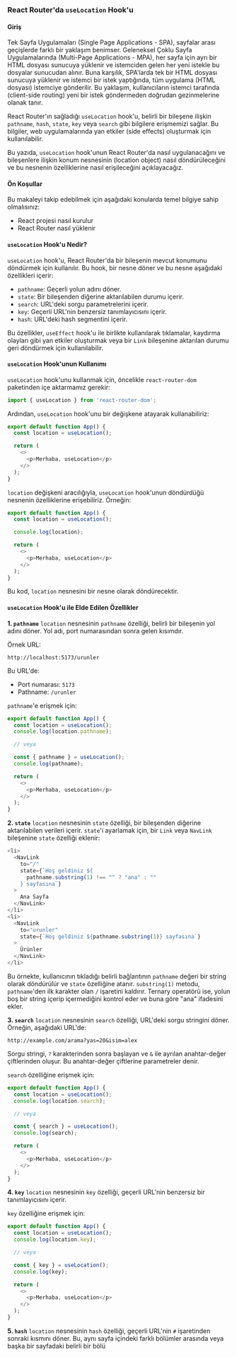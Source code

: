 ### React Router'da `useLocation` Hook'u

#### Giriş
Tek Sayfa Uygulamaları (Single Page Applications - SPA), sayfalar arası geçişlerde farklı bir yaklaşım benimser. Geleneksel Çoklu Sayfa Uygulamalarında (Multi-Page Applications - MPA), her sayfa için ayrı bir HTML dosyası sunucuya yüklenir ve istemciden gelen her yeni istekle bu dosyalar sunucudan alınır. Buna karşılık, SPA'larda tek bir HTML dosyası sunucuya yüklenir ve istemci bir istek yaptığında, tüm uygulama (HTML dosyası) istemciye gönderilir. Bu yaklaşım, kullanıcıların istemci tarafında (client-side routing) yeni bir istek göndermeden doğrudan gezinmelerine olanak tanır.

React Router'ın sağladığı `useLocation` hook'u, belirli bir bileşene ilişkin `pathname`, `hash`, `state`, `key` veya `search` gibi bilgilere erişmemizi sağlar. Bu bilgiler, web uygulamalarında yan etkiler (side effects) oluşturmak için kullanılabilir.

Bu yazıda, `useLocation` hook'unun React Router'da nasıl uygulanacağını ve bileşenlere ilişkin konum nesnesinin (location object) nasıl döndürüleceğini ve bu nesnenin özelliklerine nasıl erişileceğini açıklayacağız.

#### Ön Koşullar
Bu makaleyi takip edebilmek için aşağıdaki konularda temel bilgiye sahip olmalısınız:
- React projesi nasıl kurulur
- React Router nasıl yüklenir

#### `useLocation` Hook'u Nedir?
`useLocation` hook'u, React Router'da bir bileşenin mevcut konumunu döndürmek için kullanılır. Bu hook, bir nesne döner ve bu nesne aşağıdaki özellikleri içerir:
- `pathname`: Geçerli yolun adını döner.
- `state`: Bir bileşenden diğerine aktarılabilen durumu içerir.
- `search`: URL'deki sorgu parametrelerini içerir.
- `key`: Geçerli URL'nin benzersiz tanımlayıcısını içerir.
- `hash`: URL'deki hash segmentini içerir.

Bu özellikler, `useEffect` hook'u ile birlikte kullanılarak tıklamalar, kaydırma olayları gibi yan etkiler oluşturmak veya bir `Link` bileşenine aktarılan durumu geri döndürmek için kullanılabilir.

#### `useLocation` Hook'unun Kullanımı
`useLocation` hook'unu kullanmak için, öncelikle `react-router-dom` paketinden içe aktarmamız gerekir:

```javascript
import { useLocation } from 'react-router-dom';
```

Ardından, `useLocation` hook'unu bir değişkene atayarak kullanabiliriz:

```javascript
export default function App() {
  const location = useLocation();

  return (
    <>
      <p>Merhaba, useLocation</p>
    </>
  );
}
```

`location` değişkeni aracılığıyla, `useLocation` hook'unun döndürdüğü nesnenin özelliklerine erişebiliriz. Örneğin:

```javascript
export default function App() {
  const location = useLocation();

  console.log(location);

  return (
    <>
      <p>Merhaba, useLocation</p>
    </>
  );
}
```

Bu kod, `location` nesnesini bir nesne olarak döndürecektir.

#### `useLocation` Hook'u ile Elde Edilen Özellikler

**1. `pathname`**
`location` nesnesinin `pathname` özelliği, belirli bir bileşenin yol adını döner. Yol adı, port numarasından sonra gelen kısımdır.

Örnek URL:
```
http://localhost:5173/urunler
```
Bu URL'de:
- Port numarası: `5173`
- Pathname: `/urunler`

`pathname`'e erişmek için:

```javascript
export default function App() {
  const location = useLocation();
  console.log(location.pathname);

  // veya

  const { pathname } = useLocation();
  console.log(pathname);

  return (
    <>
      <p>Merhaba, useLocation</p>
    </>
  );
}
```

**2. `state`**
`location` nesnesinin `state` özelliği, bir bileşenden diğerine aktarılabilen verileri içerir. `state`'i ayarlamak için, bir `Link` veya `NavLink` bileşenine `state` özelliği eklenir:

```javascript
<li>
  <NavLink
    to="/"
    state={`Hoş geldiniz ${
      pathname.substring(1) !== "" ? "ana" : ""
    } sayfasına`}
  >
    Ana Sayfa
  </NavLink>
</li>
<li>
  <NavLink
    to="urunler"
    state={`Hoş geldiniz ${pathname.substring(1)} sayfasına`}
  >
    Ürünler
  </NavLink>
</li>
```

Bu örnekte, kullanıcının tıkladığı belirli bağlantının `pathname` değeri bir string olarak döndürülür ve `state` özelliğine atanır. `substring(1)` metodu, `pathname`'den ilk karakter olan `/` işaretini kaldırır. Ternary operatörü ise, yolun boş bir string içerip içermediğini kontrol eder ve buna göre "ana" ifadesini ekler.

**3. `search`**
`location` nesnesinin `search` özelliği, URL'deki sorgu stringini döner. Örneğin, aşağıdaki URL'de:

```
http://example.com/arama?yas=20&isim=alex
```

Sorgu stringi, `?` karakterinden sonra başlayan ve `&` ile ayrılan anahtar-değer çiftlerinden oluşur. Bu anahtar-değer çiftlerine parametreler denir.

`search` özelliğine erişmek için:

```javascript
export default function App() {
  const location = useLocation();
  console.log(location.search);

  // veya

  const { search } = useLocation();
  console.log(search);

  return (
    <>
      <p>Merhaba, useLocation</p>
    </>
  );
}
```

**4. `key`**
`location` nesnesinin `key` özelliği, geçerli URL'nin benzersiz bir tanımlayıcısını içerir.

`key` özelliğine erişmek için:

```javascript
export default function App() {
  const location = useLocation();
  console.log(location.key);

  // veya

  const { key } = useLocation();
  console.log(key);

  return (
    <>
      <p>Merhaba, useLocation</p>
    </>
  );
}
```

**5. `hash`**
`location` nesnesinin `hash` özelliği, geçerli URL'nin `#` işaretinden sonraki kısmını döner. Bu, aynı sayfa içindeki farklı bölümler arasında veya başka bir sayfadaki belirli bir bölü 